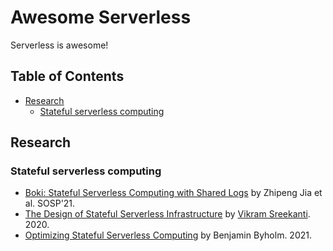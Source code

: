 # Awesome Serverless

Serverless is awesome!

## Table of Contents

* [Research](#research)
  * [Stateful serverless computing](#stateful-serverless-computing)

## Research

### Stateful serverless computing

* [Boki: Stateful Serverless Computing with Shared Logs](https://dl.acm.org/doi/10.1145/3477132.3483541) by Zhipeng Jia et al. SOSP'21.
* [The Design of Stateful Serverless Infrastructure](https://www.vikrams.io/static/papers/thesis.pdf) by [Vikram Sreekanti](https://www.vikrams.io). 2020.
* [Optimizing Stateful Serverless Computing](https://www.doria.fi/bitstream/handle/10024/181001/byholm_benjamin.pdf?sequence=1) by Benjamin Byholm. 2021.
